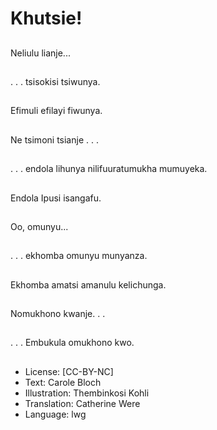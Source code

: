 # Khutsie!

##
Neliulu lianje...

##
. . . tsisokisi tsiwunya.

##
Efimuli efilayi fiwunya.

##
Ne tsimoni tsianje . . .

##
. . . endola lihunya
nilifuuratumukha
mumuyeka.

##
Endola Ipusi isangafu.

##
Oo, omunyu...

##
. . . ekhomba omunyu
munyanza.

##
Ekhomba amatsi
amanulu kelichunga.

##
Nomukhono kwanje. . .

##
. . . Embukula
omukhono kwo.

##
* License: [CC-BY-NC]
* Text: Carole Bloch
* Illustration: Thembinkosi Kohli
* Translation: Catherine Were
* Language: lwg
